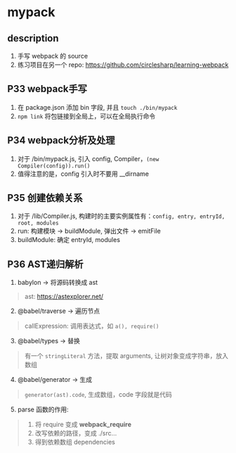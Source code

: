 # mypack

## description
1. 手写 webpack 的 source
2. 练习项目在另一个 repo: https://github.com/circlesharp/learning-webpack

## P33 webpack手写
1. 在 package.json 添加 bin 字段, 并且 `touch ./bin/mypack`
2. `npm link` 将包链接到全局上，可以在全局执行命令

## P34 webpack分析及处理
1. 对于 /bin/mypack.js, 引入 config, Compiler，`(new Compiler(config)).run()`
2. 值得注意的是，config 引入时不要用 __dirname

## P35 创建依赖关系
1. 对于 /lib/Compiler.js, 构建时的主要实例属性有：`config, entry, entryId, root, modules`
2. run: 构建模块 -> buildModule, 弹出文件 -> emitFile
3. buildModule: 确定 entryId, modules

## P36 AST递归解析
1. babylon -> 将源码转换成 ast
> ast: https://astexplorer.net/
2. @babel/traverse -> 遍历节点
> callExpression: 调用表达式，如 `a(), require()`
3. @babel/types -> 替换
> 有一个 `stringLiteral` 方法，提取 arguments, 让树对象变成字符串，放入数组
4. @babel/generator -> 生成
> `generator(ast).code`, 生成数组，code 字段就是代码
5. parse 函数的作用: 
> 1. 将 require 变成 __webpack_require__
> 2. 改写依赖的路径，变成 ./src...
> 3. 得到依赖数组 dependencies
